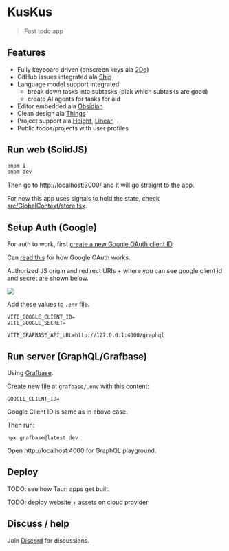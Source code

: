 # KusKus

> Fast todo app

## Features

- Fully keyboard driven (onscreen keys ala [2Do](https://www.2doapp.com/))
- GitHub issues integrated ala [Ship](https://www.realartists.com/blog/ship-20.html)
- Language model support integrated
  - break down tasks into subtasks (pick which subtasks are good)
  - create AI agents for tasks for aid
- Editor embedded ala [Obsidian](https://obsidian.md/)
- Clean design ala [Things](https://culturedcode.com/things/)
- Project support ala [Height](https://height.app/), [Linear](https://linear.app/)
- Public todos/projects with user profiles

## Run web (SolidJS)

```bash
pnpm i
pnpm dev
```

Then go to http://localhost:3000/ and it will go straight to the app.

For now this app uses signals to hold the state, check [src/GlobalContext/store.tsx](src/GlobalContext/store.tsx).

## Setup Auth (Google)

For auth to work, first [create a new Google OAuth client ID](https://console.cloud.google.com/apis/credentials/oauthclient).

Can [read this](https://developers.google.com/identity/protocols/oauth2) for how Google OAuth works.

Authorized JS origin and redirect URIs + where you can see google client id and secret are shown below.

![](https://images.nikiv.dev/kuskus-oauth-settings.png)

Add these values to `.env` file.

```
VITE_GOOGLE_CLIENT_ID=
VITE_GOOGLE_SECRET=

VITE_GRAFBASE_API_URL=http://127.0.0.1:4000/graphql
```

## Run server (GraphQL/Grafbase)

Using [Grafbase](https://grafbase.com/).

Create new file at `grafbase/.env` with this content:

```
GOOGLE_CLIENT_ID=
```

Google Client ID is same as in above case.

Then run:

```
npx grafbase@latest dev
```

Open http://localhost:4000 for GraphQL playground.

## Deploy

TODO: see how Tauri apps get built.

TODO: deploy website + assets on cloud provider

## Discuss / help

Join [Discord](https://discord.gg/f8YHjyrX3h) for discussions.
